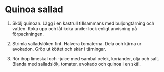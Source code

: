 # Quinoa sallad

1. Skölj quinoan. Lägg i en kastrull tillsammans med buljongtärning och vatten. Koka upp och låt koka under lock enligt anvisning på förpackningen.

2. Strimla salladslöken fint. Halvera tomaterna. Dela och kärna ur avokadon. Gröp ut köttet och skär i tärningar.

3. Rör ihop limeskal och -juice med sambal oelek, koriander, olja och salt. Blanda med salladslök, tomater, avokado och quinoa i en skål.
